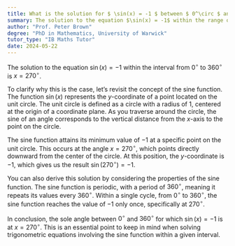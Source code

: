 ```yaml
---
title: What is the solution for $ \sin(x) = -1 $ between $ 0^\circ $ and $ 360^\circ $?
summary: The solution to the equation $\sin(x) = -1$ within the range of $0^\circ$ to $360^\circ$ is $x = 270^\circ$.
author: "Prof. Peter Brown"
degree: "PhD in Mathematics, University of Warwick"
tutor_type: "IB Maths Tutor"
date: 2024-05-22
---
```


The solution to the equation $\sin(x) = -1$ within the interval from $0^\circ$ to $360^\circ$ is $x = 270^\circ$.

To clarify why this is the case, let’s revisit the concept of the sine function. The function $\sin(x)$ represents the $y$-coordinate of a point located on the unit circle. The unit circle is defined as a circle with a radius of $1$, centered at the origin of a coordinate plane. As you traverse around the circle, the sine of an angle corresponds to the vertical distance from the $x$-axis to the point on the circle.

The sine function attains its minimum value of $-1$ at a specific point on the unit circle. This occurs at the angle $x = 270^\circ$, which points directly downward from the center of the circle. At this position, the $y$-coordinate is $-1$, which gives us the result $\sin(270^\circ) = -1$.

You can also derive this solution by considering the properties of the sine function. The sine function is periodic, with a period of $360^\circ$, meaning it repeats its values every $360^\circ$. Within a single cycle, from $0^\circ$ to $360^\circ$, the sine function reaches the value of $-1$ only once, specifically at $270^\circ$.

In conclusion, the sole angle between $0^\circ$ and $360^\circ$ for which $\sin(x) = -1$ is at $x = 270^\circ$. This is an essential point to keep in mind when solving trigonometric equations involving the sine function within a given interval.
    
